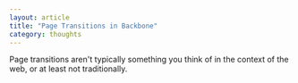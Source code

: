 ```yaml
---
layout: article
title: "Page Transitions in Backbone"
category: thoughts
---
```

Page transitions aren't typically something you think of in the context of the web, or at least not traditionally.